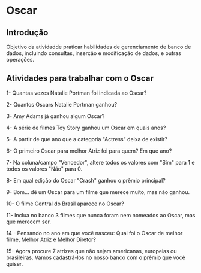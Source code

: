# Oscar
<h2>Introdução</h2>
Objetivo da atividadde praticar habilidades de gerenciamento de banco de dados, incluindo consultas, inserção e modificação de dados, e outras operações.

<h2>Atividades para trabalhar com o Oscar</h2>

1- Quantas vezes Natalie Portman foi indicada ao Oscar?

2- Quantos Oscars Natalie Portman ganhou?

3- Amy Adams já ganhou algum Oscar?

4- A série de filmes Toy Story ganhou um Oscar em quais anos?

5- A partir de que ano que a categoria "Actress" deixa de existir? 

6- O primeiro Oscar para melhor Atriz foi para quem? Em que ano?

7- Na coluna/campo "Vencedor", altere todos os valores com "Sim" para 1 e todos os valores "Não" para 0.

8- Em qual edição do Oscar "Crash" ganhou o prêmio principal?

9- Bom... dê um Oscar para um filme que merece muito, mas não ganhou.

10- O filme Central do Brasil aparece no Oscar?

11- Inclua no banco 3 filmes que nunca foram nem nomeados ao Oscar, mas que merecem ser. 

14 - Pensando no ano em que você nasceu: Qual foi o Oscar de melhor filme, Melhor Atriz e Melhor Diretor?

15- Agora procure 7 atrizes que não sejam americanas, europeias ou brasileiras.  Vamos cadastrá-los no nosso banco com o prêmio que você quiser. 
